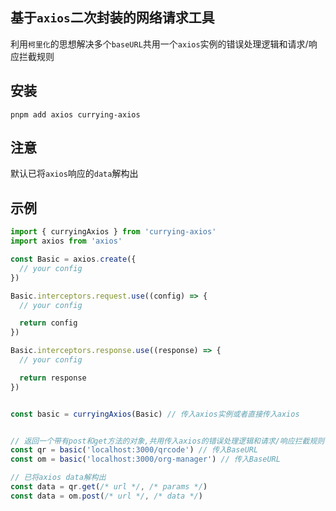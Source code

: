 ## 基于`axios`二次封装的网络请求工具
利用`柯里化`的思想解决多个`baseURL`共用一个`axios`实例的错误处理逻辑和请求/响应拦截规则


## 安装
```
pnpm add axios currying-axios
```

## 注意

默认已将`axios`响应的`data`解构出

## 示例

```typescript
import { curryingAxios } from 'currying-axios'
import axios from 'axios'

const Basic = axios.create({
  // your config
})

Basic.interceptors.request.use((config) => {
  // your config

  return config
})

Basic.interceptors.response.use((response) => {
  // your config

  return response
})


const basic = curryingAxios(Basic) // 传入axios实例或者直接传入axios


// 返回一个带有post和get方法的对象,共用传入axios的错误处理逻辑和请求/响应拦截规则
const qr = basic('localhost:3000/qrcode') // 传入BaseURL
const om = basic('localhost:3000/org-manager') // 传入BaseURL

// 已将axios data解构出
const data = qr.get(/* url */, /* params */)
const data = om.post(/* url */, /* data */)
```